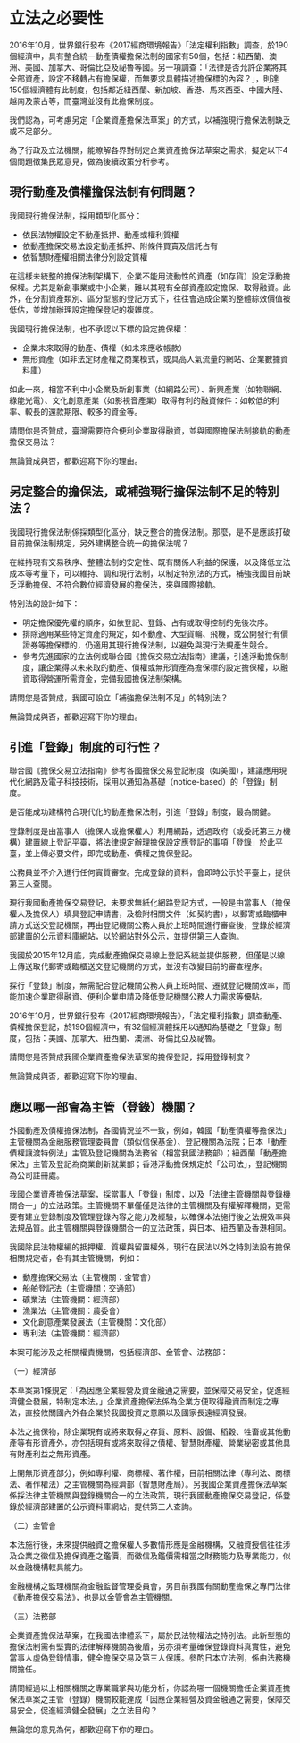 # 立法之必要性

2016年10月，世界銀行發布《2017經商環境報告》「法定權利指數」調查，於190個經濟中，具有整合統一動產債權擔保法制的國家有50個，包括：紐西蘭、澳洲、美國、加拿大、哥倫比亞及祕魯等國。另一項調查：「法律是否允許企業將其全部資產，設定不移轉占有擔保權，而無要求具體描述擔保標的內容？」，則達150個經濟體有此制度，包括鄰近紐西蘭、新加坡、香港、馬來西亞、中國大陸、越南及蒙古等，而臺灣並沒有此擔保制度。

我們認為，可考慮另定「企業資產擔保法草案」的方式，以補強現行擔保法制缺乏或不足部分。

為了行政及立法機關，能瞭解各界對制定企業資產擔保法草案之需求，擬定以下4個問題徵集民眾意見，做為後續政策分析參考。

## 現行動產及債權擔保法制有何問題？

我國現行擔保法制，採用類型化區分：

* 依民法物權設定不動產抵押、動產或權利質權
* 依動產擔保交易法設定動產抵押、附條件買賣及信託占有
* 依智慧財產權相關法律分別設定質權

在這樣未統整的擔保法制架構下，企業不能用流動性的資產（如存貨）設定浮動擔保權。尤其是新創事業或中小企業，難以其現有全部資產設定擔保、取得融資。此外，在分割資產類別、區分型態的登記方式下，往往會造成企業的整體綜效價值被低估，並增加辦理設定擔保登記的複雜度。

我國現行擔保法制，也不承認以下標的設定擔保權：

* 企業未來取得的動產、債權（如未來應收帳款）
* 無形資產（如非法定財產權之商業模式，或具高人氣流量的網站、企業數據資料庫）

如此一來，相當不利中小企業及新創事業（如網路公司）、新興產業（如物聯網、綠能光電）、文化創意產業（如影視音產業）取得有利的融資條件：如較低的利率、較長的還款期限、較多的資金等。

請問你是否贊成，臺灣需要符合便利企業取得融資，並與國際擔保法制接軌的動產擔保交易法？

無論贊成與否，都歡迎寫下你的理由。

## 另定整合的擔保法，或補強現行擔保法制不足的特別法？

我國現行擔保法制係採類型化區分，缺乏整合的擔保法制。那麼，是不是應該打破目前擔保法制規定，另外建構整合統一的擔保法呢？

在維持現有交易秩序、整體法制的安定性、既有關係人利益的保護，以及降低立法成本等考量下，可以維持、調和現行法制，以制定特別法的方式，補強我國目前缺乏浮動擔保、不符合數位經濟發展的擔保法，來與國際接軌。

特別法的設計如下：

* 明定擔保優先權的順序，如依登記、登錄、占有或取得控制的先後次序。
* 排除適用某些特定資產的規定，如不動產、大型貨輪、飛機，或公開發行有價證券等擔保標的，仍適用其現行擔保法制，以避免與現行法規產生競合。
* 參考先進國家的立法例或聯合國《擔保交易立法指南》建議，引進浮動擔保制度，讓企業得以未來取的動產、債權或無形資產為擔保標的設定擔保權，以融資取得營運所需資金，完備我國擔保法制架構。

請問您是否贊成，我國可設立「補強擔保法制不足」的特別法？

無論贊成與否，都歡迎寫下你的理由。

## 引進「登錄」制度的可行性？

聯合國《擔保交易立法指南》參考各國擔保交易登記制度（如美國），建議應用現代化網路及電子科技技術，採用以通知為基礎（notice-based）的「登錄」制度。

是否能成功建構符合現代化的動產擔保法制，引進「登錄」制度，最為關鍵。

登錄制度是由當事人（擔保人或擔保權人）利用網路，透過政府（或委託第三方機構）建置線上登記平臺，將法律規定辦理擔保設定應登記的事項「登錄」於此平臺，並上傳必要文件，即完成動產、債權之擔保登記。

公務員並不介入進行任何實質審查。完成登錄的資料，會即時公示於平臺上，提供第三人查閱。

現行我國動產擔保交易登記，未要求無紙化網路登記方式，一般是由當事人（擔保權人及擔保人）填具登記申請書，及檢附相關文件（如契約書），以郵寄或臨櫃申請方式送交登記機關，再由登記機關公務人員於上班時間進行審查後，登錄於經濟部建置的公示資料庫網站，以於網站對外公示，並提供第三人查詢。

我國於2015年12月底，完成動產擔保交易線上登記系統並提供服務，但僅是以線上傳送取代郵寄或臨櫃送交登記機關的方式，並沒有改變目前的審查程序。

採行「登錄」制度，無需配合登記機關公務人員上班時間、遷就登記機關效率，而能加速企業取得融資、便利企業申請及降低登記機關公務人力需求等優點。

2016年10月，世界銀行發布《2017經商環境報告》，「法定權利指數」調查動產、債權擔保登記，於190個經濟中，有32個經濟體採用以通知為基礎之「登錄」制度，包括：美國、加拿大、紐西蘭、澳洲、哥倫比亞及祕魯。

請問您是否贊成我國企業資產擔保法草案的擔保登記，採用登錄制度？

無論贊成與否，都歡迎寫下你的理由。

## 應以哪一部會為主管（登錄）機關？

外國動產及債權擔保法制，各國情況並不一致，例如，韓國「動產債權等擔保法」主管機關為金融服務管理委員會（類似信保基金）、登記機關為法院；日本「動產債權讓渡特例法」主管及登記機關為法務省（相當我國法務部）；紐西蘭「動產擔保法」主管及登記為商業創新就業部；香港浮動擔保規定於「公司法」，登記機關為公司註冊處。

我國企業資產擔保法草案，採當事人「登錄」制度，以及「法律主管機關與登錄機關合一」的立法政策。主管機關不單僅僅是法律的主管機關及有權解釋機關，更需要有建立登錄制度及管理登錄內容之能力及經驗，以確保本法施行後之法規效率與法規品質。此主管機關與登錄機關合一的立法政策，與日本、紐西蘭及香港相同。

我國除民法物權編的抵押權、質權與留置權外，現行在民法以外之特別法設有擔保相關規定者，各有其主管機關，例如：

* 動產擔保交易法（主管機關：金管會）
* 船舶登記法（主管機關：交通部）
* 礦業法（主管機關：經濟部）
* 漁業法（主管機關：農委會）
* 文化創意產業發展法（主管機關：文化部）
* 專利法（主管機關：經濟部）

本案可能涉及之相關權責機關，包括經濟部、金管會、法務部：

（一）經濟部

本草案第1條規定：「為因應企業經營及資金融通之需要，並保障交易安全，促進經濟健全發展，特制定本法。」企業資產擔保法係為企業方便取得融資而制定之專法，直接攸關國內外各企業於我國投資之意願以及國家長遠經濟發展。

本法之擔保物，除企業現有或將來取得之存貨、原料、設備、稻穀、牲畜或其他動產等有形資產外，亦包括現有或將來取得之債權、智慧財產權、營業秘密或其他具有財產利益之無形資產。

上開無形資產部分，例如專利權、商標權、著作權，目前相關法律（專利法、商標法、著作權法）之主管機關為經濟部（智慧財產局）。另我國企業資產擔保法草案係採法律主管機關與登錄機關合一的立法政策，現行我國動產擔保交易登記，係登錄於經濟部建置的公示資料庫網站，提供第三人查詢。

（二）金管會

本法施行後，未來提供融資之擔保權人多數情形應是金融機構，又融資授信往往涉及企業之徵信及擔保資產之鑑價，而徵信及鑑價需相當之財務能力及專業能力，似以金融機構較具能力。

金融機構之監理機關為金融監督管理委員會，另目前我國有關動產擔保之專門法律《動產擔保交易法》，也是以金管會為主管機關。

（三）法務部

企業資產擔保法草案，在我國法律體系下，屬於民法物權法之特別法。此新型態的擔保法制需有堅實的法律解釋機關為後盾，另亦須考量確保登錄資料真實性，避免當事人虛偽登錄情事，健全擔保交易及第三人保護。參酌日本立法例，係由法務機關擔任。

請問經過以上相關機關之專業職掌與功能分析，你認為哪一個機關擔任企業資產擔保法草案之主管（登錄）機關較能達成「因應企業經營及資金融通之需要，保障交易安全，促進經濟健全發展」之立法目的？

無論您的意見為何，都歡迎寫下你的理由。
